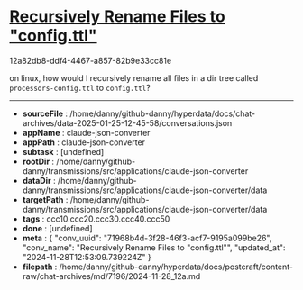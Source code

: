 # [Recursively Rename Files to "config.ttl"](https://claude.ai/chat/71968b4d-3f28-46f3-acf7-9195a099be26)

12a82db8-ddf4-4467-a857-82b9e33cc81e

on linux, how would I recursively rename all files in a dir tree called `processors-config.ttl` to `config.ttl`?

---

* **sourceFile** : /home/danny/github-danny/hyperdata/docs/chat-archives/data-2025-01-25-12-45-58/conversations.json
* **appName** : claude-json-converter
* **appPath** : claude-json-converter
* **subtask** : [undefined]
* **rootDir** : /home/danny/github-danny/transmissions/src/applications/claude-json-converter
* **dataDir** : /home/danny/github-danny/transmissions/src/applications/claude-json-converter/data
* **targetPath** : /home/danny/github-danny/transmissions/src/applications/claude-json-converter/data
* **tags** : ccc10.ccc20.ccc30.ccc40.ccc50
* **done** : [undefined]
* **meta** : {
  "conv_uuid": "71968b4d-3f28-46f3-acf7-9195a099be26",
  "conv_name": "Recursively Rename Files to \"config.ttl\"",
  "updated_at": "2024-11-28T12:53:09.739224Z"
}
* **filepath** : /home/danny/github-danny/hyperdata/docs/postcraft/content-raw/chat-archives/md/7196/2024-11-28_12a.md